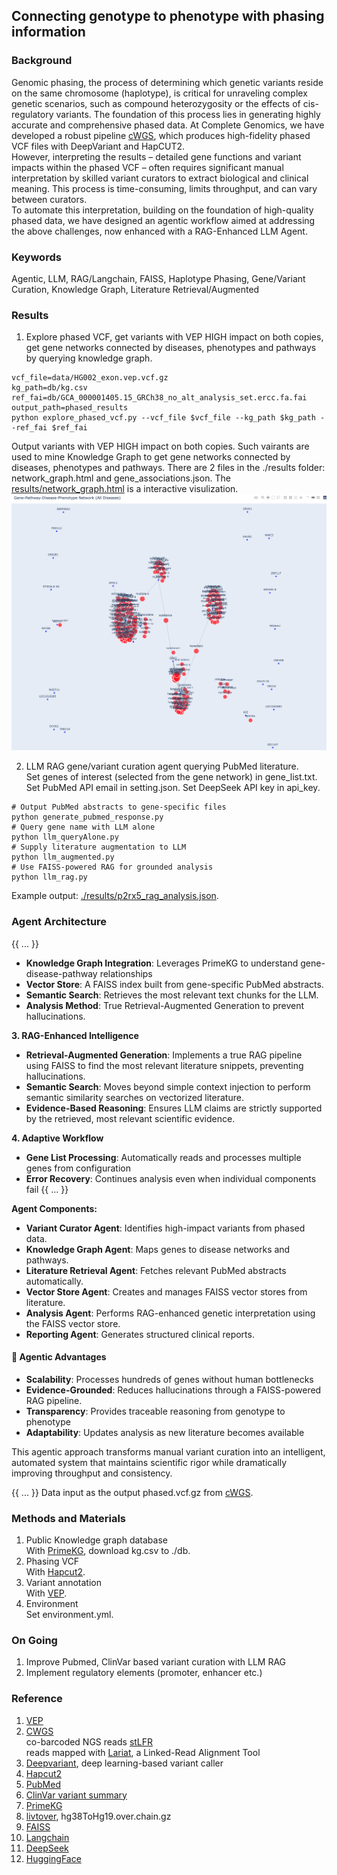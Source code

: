 ## Connecting genotype to phenotype with phasing information    

### Background  
Genomic phasing, the process of determining which genetic variants reside on the same chromosome (haplotype), is critical for unraveling complex genetic scenarios, such as compound heterozygosity or the effects of cis-regulatory variants. The foundation of this process lies in generating highly accurate and comprehensive phased data. At Complete Genomics, we have developed a robust pipeline [cWGS](https://github.com/Complete-Genomics/DNBSEQ_Complete_WGS/tree/dev), which produces high-fidelity phased VCF files with DeepVariant and HapCUT2.  
However, interpreting the results – detailed gene functions and variant impacts within the phased VCF – often requires significant manual interpretation by skilled variant curators to extract biological and clinical meaning. This process is time-consuming, limits throughput, and can vary between curators.  
To automate this interpretation, building on the foundation of high-quality phased data, we have designed an agentic workflow aimed at addressing the above challenges, now enhanced with a RAG-Enhanced LLM Agent.  

### Keywords
Agentic, LLM, RAG/Langchain, FAISS, Haplotype Phasing, Gene/Variant Curation, Knowledge Graph, Literature Retrieval/Augmented      

### Results
1. Explore phased VCF, get variants with VEP HIGH impact on both copies, get gene networks connected by diseases, phenotypes and pathways by querying knowledge graph.  

```
vcf_file=data/HG002_exon.vep.vcf.gz
kg_path=db/kg.csv
ref_fai=db/GCA_000001405.15_GRCh38_no_alt_analysis_set.ercc.fa.fai
output_path=phased_results
python explore_phased_vcf.py --vcf_file $vcf_file --kg_path $kg_path --ref_fai $ref_fai
```
Output variants with VEP HIGH impact on both copies. Such vairants are used to mine Knowledge Graph to get gene networks connected by diseases, phenotypes and pathways. There are 2 files in the ./results folder: network_graph.html and gene_associations.json. The [results/network_graph.html](results/network_graph.html) is a interactive visulization. ![network_graph](images/network_graph.jpg) 

2. LLM RAG gene/variant curation agent querying PubMed literature.    
Set genes of interest (selected from the gene network) in gene_list.txt.  
Set PubMed API email in setting.json. 
Set DeepSeek API key in api_key.   
```
# Output PubMed abstracts to gene-specific files
python generate_pubmed_response.py 
# Query gene name with LLM alone 
python llm_queryAlone.py 
# Supply literature augmentation to LLM  
python llm_augmented.py  
# Use FAISS-powered RAG for grounded analysis
python llm_rag.py  
```
Example output: [./results/p2rx5_rag_analysis.json](results/p2rx5_rag_analysis.json).  

### Agent Architecture
{{ ... }}
- **Knowledge Graph Integration**: Leverages PrimeKG to understand gene-disease-pathway relationships
- **Vector Store**: A FAISS index built from gene-specific PubMed abstracts.
- **Semantic Search**: Retrieves the most relevant text chunks for the LLM.
- **Analysis Method**: True Retrieval-Augmented Generation to prevent hallucinations.

**3. RAG-Enhanced Intelligence**
- **Retrieval-Augmented Generation**: Implements a true RAG pipeline using FAISS to find the most relevant literature snippets, preventing hallucinations.
- **Semantic Search**: Moves beyond simple context injection to perform semantic similarity searches on vectorized literature.
- **Evidence-Based Reasoning**: Ensures LLM claims are strictly supported by the retrieved, most relevant scientific evidence.

**4. Adaptive Workflow**
- **Gene List Processing**: Automatically reads and processes multiple genes from configuration
- **Error Recovery**: Continues analysis even when individual components fail
{{ ... }}

**Agent Components:**
- **Variant Curator Agent**: Identifies high-impact variants from phased data.
- **Knowledge Graph Agent**: Maps genes to disease networks and pathways.
- **Literature Retrieval Agent**: Fetches relevant PubMed abstracts automatically.
- **Vector Store Agent**: Creates and manages FAISS vector stores from literature.
- **Analysis Agent**: Performs RAG-enhanced genetic interpretation using the FAISS vector store.
- **Reporting Agent**: Generates structured clinical reports.

#### 🎯 Agentic Advantages

- **Scalability**: Processes hundreds of genes without human bottlenecks
- **Evidence-Grounded**: Reduces hallucinations through a FAISS-powered RAG pipeline.
- **Transparency**: Provides traceable reasoning from genotype to phenotype
- **Adaptability**: Updates analysis as new literature becomes available

This agentic approach transforms manual variant curation into an intelligent, automated system that maintains scientific rigor while dramatically improving throughput and consistency.

{{ ... }}
Data input as the output phased.vcf.gz from [cWGS](https://github.com/Complete-Genomics/DNBSEQ_Complete_WGS/tree/dev).  


### Methods and Materials  
1. Public Knowledge graph database  
With [PrimeKG](https://zitniklab.hms.harvard.edu/projects/PrimeKG/), download kg.csv to ./db.     
2. Phasing VCF  
With [Hapcut2](https://github.com/vibansal/HapCUT2). 
3. Variant annotation  
With [VEP](https://www.ensembl.org/vep). 
4. Environment  
Set environment.yml.  

### On Going  
1. Improve Pubmed, ClinVar based variant curation with LLM RAG  
2. Implement regulatory elements (promoter, enhancer etc.)  

### Reference  
1. [VEP](https://www.ensembl.org/vep)  
2. [CWGS](https://github.com/CGI-stLFR/CompleteWGS)  
co-barcoded NGS reads [stLFR](https://www.ncbi.nlm.nih.gov/pmc/articles/PMC6499310/)    
reads mapped with [Lariat](https://github.com/10XGenomics/lariat), a Linked-Read Alignment Tool   
1. [Deepvariant](https://github.com/google/deepvariant), deep learning-based variant caller  
2. [Hapcut2](https://github.com/vibansal/HapCUT2)  
3. [PubMed](https://pubmed.ncbi.nlm.nih.gov/)   
4. [ClinVar variant summary](https://ftp.ncbi.nlm.nih.gov/pub/clinvar/tab_delimited/)  
5. [PrimeKG](https://zitniklab.hms.harvard.edu/projects/PrimeKG/)  
6. [livtover](http://hgdownload.cse.ucsc.edu/goldenPath/hg38/liftOver/), hg38ToHg19.over.chain.gz  
7. [FAISS](https://github.com/facebookresearch/faiss)  
8. [Langchain](https://github.com/hwchase17/langchain)  
9. [DeepSeek](https://deepseek.com/)  
10. [HuggingFace](https://huggingface.co/)  

